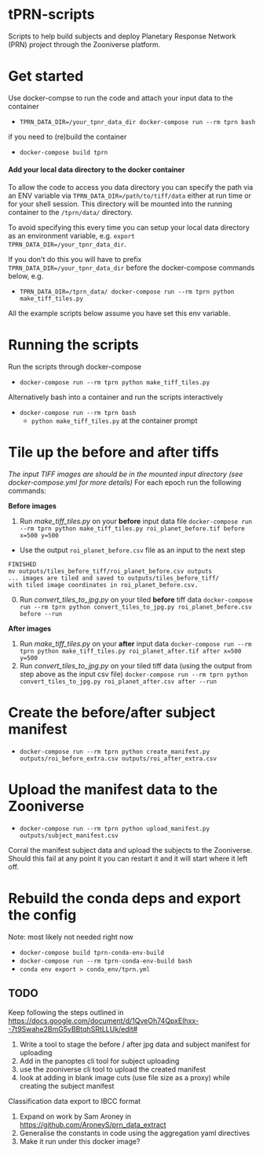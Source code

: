 # tPRN-scripts
Scripts to help build subjects and deploy Planetary Response Network (PRN) project through the Zooniverse platform.

# Get started

Use docker-compse to run the code and attach your input data to the container
+ `TPRN_DATA_DIR=/your_tpnr_data_dir docker-compose run --rm tprn bash`

if you need to (re)build the container
+ `docker-compose build tprn`

#### Add your local data directory to the docker container
To allow the code to access you data directory you can specify the path via an ENV variable via `TPRN_DATA_DIR=/path/to/tiff/data` either at run time or for your shell session. This directory will be mounted into the running container to the
`/tprn/data/` directory.

To avoid specifying this every time you can setup your local data directory as an environment variable, e.g. `export TPRN_DATA_DIR=/your_tpnr_data_dir`.

If you don't do this you will have to prefix `TPRN_DATA_DIR=/your_tpnr_data_dir` before the docker-compose commands below, e.g.
+ `TPRN_DATA_DIR=/tprn_data/ docker-compose run --rm tprn python make_tiff_tiles.py`

All the example scripts below assume you have set this env variable.

# Running the scripts
Run the scripts through docker-compose
+ `docker-compose run --rm tprn python make_tiff_tiles.py`

Alternatively bash into a container and run the scripts interactively
+ `docker-compose run --rm tprn bash`
  + `python make_tiff_tiles.py` at the container prompt


# Tile up the before and after tiffs
*The input TIFF images are should be in the mounted input directory (see docker-compose.yml for more details)*
For each epoch run the following commands:

**Before images**
1. Run *make_tiff_tiles.py* on your **before** input data file
`docker-compose run --rm tprn python make_tiff_tiles.py roi_planet_before.tif before x=500 y=500`
  + Use the output `roi_planet_before.csv` file as an input to the next step
  ```
  FINISHED
  mv outputs/tiles_before_tiff/roi_planet_before.csv outputs
  ... images are tiled and saved to outputs/tiles_before_tiff/
  with tiled image coordinates in roi_planet_before.csv.
  ```
0. Run *convert_tiles_to_jpg.py* on your tiled **before** tiff data
`docker-compose run --rm tprn python convert_tiles_to_jpg.py roi_planet_before.csv before --run`

**After images**
1. Run *make_tiff_tiles.py* on your **after** input data
`docker-compose run --rm tprn python make_tiff_tiles.py roi_planet_after.tif after x=500 y=500`
0. Run *convert_tiles_to_jpg.py* on your tiled tiff data (using the output from step above as the input csv file)
`docker-compose run --rm tprn python convert_tiles_to_jpg.py roi_planet_after.csv after --run`

# Create the before/after subject manifest
+ `docker-compose run --rm tprn python create_manifest.py outputs/roi_before_extra.csv outputs/roi_after_extra.csv`

# Upload the manifest data to the Zooniverse
+ `docker-compose run --rm tprn python upload_manifest.py outputs/subject_manifest.csv`

Corral the manifest subject data and upload the subjects to the Zooniverse. Should this fail at any point it you can restart it and it will start where it left off.

# Rebuild the conda deps and export the config
Note: most likely not needed right now
+ `docker-compose build tprn-conda-env-build`
+ `docker-compose run --rm tprn-conda-env-build bash`
+ `conda env export > conda_env/tprn.yml`


## TODO

Keep following the steps outlined in https://docs.google.com/document/d/1QveOh74QpxEIhxx--7t9Swahe2BmG5yBBtqhSRtLLUk/edit#

1. Write a tool to stage the before / after jpg data and subject manifest for uploading
0. Add in the panoptes cli tool for subject uploading
0. use the zooniverse cli tool to upload the created manifest
0. look at adding in blank image cuts (use file size as a proxy) while creating the subject manifest

Classification data export to IBCC format
1. Expand on work by Sam Aroney in https://github.com/AroneyS/prn_data_extract
0. Generalise the constants in code using the aggregation yaml directives
0. Make it run under this docker image?
